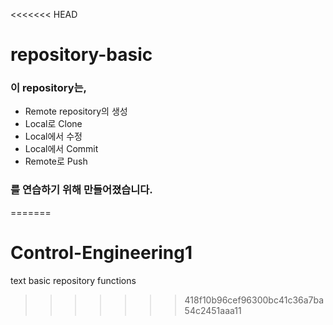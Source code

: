 <<<<<<< HEAD
# repository-basic

### 이 repository는,
* Remote repository의 생성
* Local로 Clone
* Local에서 수정
* Local에서 Commit
* Remote로 Push
### 를 연습하기 위해 만들어졌습니다.
=======
# Control-Engineering1
text basic repository functions
>>>>>>> 418f10b96cef96300bc41c36a7ba54c2451aaa11
